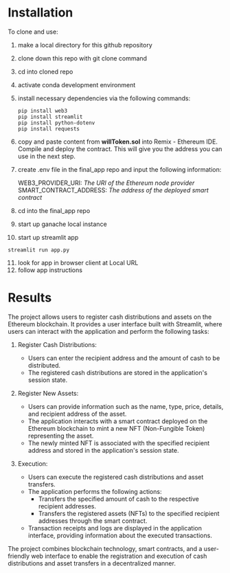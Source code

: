 # Installation 

To clone and use:
1) make a local directory for this github repository
2) clone down this repo with git clone command
3) cd into cloned repo
4) activate conda development environment
5) install necessary dependencies via the following commands:
    ```
    pip install web3 
    pip install streamlit
    pip install python-dotenv 
    pip install requests 
    ```
6) copy and paste content from **willToken.sol** into Remix - Ethereum IDE. Compile and deploy the contract. This will give you the address you can use in the next step. 
7) create .env file in the final_app repo and input the following information:

    WEB3_PROVIDER_URI: *The URI of the Ethereum node provider*
    SMART_CONTRACT_ADDRESS: *The address of the deployed smart contract*

8) cd into the final_app repo

9) start up ganache local instance
10) start up streamlit app
   ``` 
   streamlit run app.py
   ```
11) look for app in browser client at Local URL 
12) follow app instructions


# Results

The project allows users to register cash distributions and assets on the Ethereum blockchain. It provides a user interface built with Streamlit, where users can interact with the application and perform the following tasks:

1. Register Cash Distributions:
   - Users can enter the recipient address and the amount of cash to be distributed.
   - The registered cash distributions are stored in the application's session state.

2. Register New Assets:
   - Users can provide information such as the name, type, price, details, and recipient address of the asset.
   - The application interacts with a smart contract deployed on the Ethereum blockchain to mint a new NFT (Non-Fungible Token) representing the asset.
   - The newly minted NFT is associated with the specified recipient address and stored in the application's session state.

3. Execution:
   - Users can execute the registered cash distributions and asset transfers.
   - The application performs the following actions:
     - Transfers the specified amount of cash to the respective recipient addresses. 
     - Transfers the registered assets (NFTs) to the specified recipient addresses through the smart contract.
   - Transaction receipts and logs are displayed in the application interface, providing information about the executed transactions.

The project combines blockchain technology, smart contracts, and a user-friendly web interface to enable the registration and execution of cash distributions and asset transfers in a decentralized manner.
